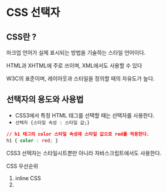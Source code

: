 # CSS 선택자
## CSS란 ?

마크업 언어가 실제 표시되는 방법을 기술하는 스타일 언어이다. 

HTML과 XHTML에 주로 쓰이며, XML에서도 사용할 수 있다 

W3C의 표준이며, 레이아웃과 스타일을 정의할 때의 자유도가 높다.

## 선택자의 용도와 사용법

- CSS3에서 특정 HTML 태그를 선택할 때는 선택자를 사용한다.
- `선택자 {스타일 속성 : 스타일 값;}`

```css
// h1 태그의 color 스타일 속성에 스타일 값으로 red를 적용한다.
h1 { color : red; }
```

CSS3 선택자는 스타일시트뿐만 아니라 자바스크립트에서도 사용한다.

CSS 우선순위

1. inline CSS
2. <style> 태그
3. CSS 파일 : `<link href=”a.css” rel=”stylesheet”>` 로 연결

## 기본 선택자

- `전체 선택자 (*)`
- `태그 선택자 (태그)`
- `아이디 선택자 (#아이디)`
- `클래스 선택자 (.클래스)`

## 속성 선택자

- `선택자[속성]`
- `선택자[속성 = 값]`

## 후손 선택자와 자손 선택자

- `선택자A 선택자B` : 선택자A의 후손인 선택자B 선택
- `선택자A > 선택자B` : 선택자A의 자손인 선택자B 선택

## 구조 선택자

- `선택자:first-child`
- `선택자:last-child`
- `선택자:nth-child(수열)`
- `선택자:nth-last-child(수열)`

## 링크 선택자

- `선택자:link`
- `선택자:visited`

## 반응 선택자

- `선택자:hover`
- `선택자:active`

## 상태 선택자

- `선택자:checked`
- `선택자:focus`
- `선택자:enabled`
- `선택자:disableld`

## CSS3 단위

스타일 값으로 입력할 수 있는 단위에는 키워드, 크기, 색상, URL이 있다.

ex) `inline`, `block`, `flexbox`,`%`, `px`, `green` 등이 있다.

---
# CSS 속성

## 1. 박스 속성
![box](./box_model.png)

## 2. 가시 속성
- ex) `display`

## 3. 배경 속성
- ex) `background-image`, `background-size`, `background-position`

## 4. 글자 속성
- ex) `font-size`,  `font-weight`, `font-style`, `text-align` 

## 5. 위치 속성 : Position

- defalut : `static`
- 절대 위치 좌표 : `absolute`, `fixed`
- 상대 위치 좌표 : `relative`, `static`

## 6. 유동 속성
- `float`